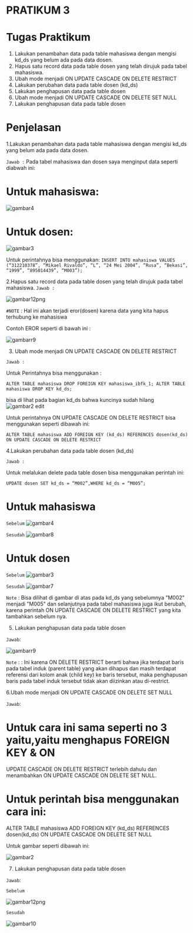 # PRATIKUM 3

# Tugas Praktikum

1. Lakukan penambahan data pada table mahasiswa dengan mengisi kd_ds yang
belum ada pada data dosen.
2. Hapus satu record data pada table dosen yang telah dirujuk pada tabel
mahasiswa.
3. Ubah mode menjadi ON UPDATE CASCADE ON DELETE RESTRICT
4. Lakukan perubahan data pada table dosen (kd_ds)
5. Lakukan penghapusan data pada table dosen
6. Ubah mode menjadi ON UPDATE CASCADE ON DELETE SET NULL
7. Lakukan penghapusan data pada table dosen

# Penjelasan

1.Lakukan penambahan data pada table mahasiswa dengan mengisi kd_ds yang
belum ada pada data dosen.

`Jawab :`
Pada tabel mahasiswa dan dosen saya menginput data seperti diabwah ini:
# Untuk mahasiswa:

![gambar4](https://github.com/MikaelRivaldo/pratikum3/assets/115770247/57f11a1e-5a33-4a63-8454-9c7e26256160)

# Untuk dosen:

![gambar3](https://github.com/MikaelRivaldo/pratikum3/assets/115770247/6b662de0-066e-4477-8da4-58cc38446aa6)

Untuk perintahnya bisa menggunakan:
` INSERT INTO mahasiswa
VALUES (“312210378”, “Mikael Rivaldo”, “L”, “24 Mei 2004”, “Rusa”, “Bekasi”, 
“1999”, “895014439”, “M003”); `

2.Hapus satu record data pada table dosen yang telah dirujuk pada tabel
mahasiswa.
`Jawab :`

![gambar12png](https://github.com/MikaelRivaldo/pratikum3/assets/115770247/d9dee21c-85d3-43e1-a8f8-f5be07769eab)

`#NOTE` : Hal ini akan terjadi eror(dosen) karena data yang kita hapus terhubung ke mahasiswa

Contoh EROR seperti di bawah ini :

![gambarr9](https://github.com/MikaelRivaldo/pratikum3/assets/115770247/60b7ec41-b3a7-4048-8e9d-40f3133b022b)

3. Ubah mode menjadi ON UPDATE CASCADE ON DELETE RESTRICT

`Jawab :`

Untuk Perintahnya bisa menggunakan  :

`ALTER TABLE mahasiswa
DROP FOREIGN KEY mahasiswa_ibfk_1;
ALTER TABLE mahasiswa
DROP KEY kd_ds;`

bisa di lihat pada bagian kd_ds bahwa kuncinya sudah hilang
![gambar2 edit](https://github.com/MikaelRivaldo/pratikum3/assets/115770247/f4697387-1027-4b3c-92cb-087c149d3b91)

Untuk perintahnya ON UPDATE CASCADE ON DELETE RESTRICT bisa menggunakan seperti dibawah ini:

`ALTER TABLE mahasiswa
ADD FOREIGN KEY (kd_ds)
REFERENCES dosen(kd_ds)
ON UPDATE CASCADE ON DELETE RESTRICT`

4.Lakukan perubahan data pada table dosen (kd_ds)

`Jawab :`

Untuk melalukan delete pada table dosen bisa menggunakan perintah ini:

`UPDATE dosen
SET kd_ds = “M002”,WHERE kd_ds = “M005”;`

# Untuk mahasiswa
`Sebelum`
![gambar4](https://github.com/MikaelRivaldo/pratikum3/assets/115770247/d32acbd2-136e-4855-98de-cdf19baaa544)

`Sesudah`
![gambar8](https://github.com/MikaelRivaldo/pratikum3/assets/115770247/160de98b-8dbe-4281-a30f-200dce7d7a67)



# Untuk dosen

`Sebelum`
![gambar3](https://github.com/MikaelRivaldo/pratikum3/assets/115770247/b3d9ffe5-ddd2-4010-af00-5c0a586873e5)

`Sesudah`
![gambar7](https://github.com/MikaelRivaldo/pratikum3/assets/115770247/3f678ee4-89c2-4b8c-97b3-be449f69718d)

`Note` : Bisa dilihat di gambar di atas pada kd_ds yang sebelumnya "M002" menjadi "M005" dan selanjutnya pada tabel mahasiswa juga ikut berubah, karena perintah ON 
UPDATE CASCADE ON DELETE RESTRICT yang kita tambahkan sebelum nya.


5. Lakukan penghapusan data pada table dosen

`Jawab`:

![gambarr9](https://github.com/MikaelRivaldo/pratikum3/assets/115770247/7197074d-71f2-4f9e-b721-1197f7626524)


`Note` : : Ini karena ON DELETE RESTRICT berarti bahwa jika terdapat baris pada 
tabel induk (parent table) yang akan dihapus dan masih terdapat referensi dari kolom 
anak (child key) ke baris tersebut, maka penghapusan baris pada tabel induk tersebut 
tidak akan diizinkan atau di-restrict.

6.Ubah mode menjadi ON UPDATE CASCADE ON DELETE SET NULL

`Jawab`:

# Untuk cara ini sama seperti no 3 yaitu,yaitu menghapus FOREIGN KEY & ON
UPDATE CASCADE ON DELETE RESTRICT terlebih dahulu dan menambahkan 
ON UPDATE CASCADE ON DELETE SET NULL.

# Untuk perintah bisa menggunakan cara ini:

ALTER TABLE mahasiswa
ADD FOREIGN KEY (kd_ds)
REFERENCES dosen(kd_ds)
ON UPDATE CASCADE ON DELETE SET NULL

Untuk gambar seperti dibawah ini:

![gambar2](https://github.com/MikaelRivaldo/pratikum3/assets/115770247/6e586475-1190-4e41-9440-e116b187e3bb)

7. Lakukan penghapusan data pada table dosen

`Jawab`:

`Sebelum`

![gambar12png](https://github.com/MikaelRivaldo/pratikum3/assets/115770247/f2f547d2-3d38-4a17-b32e-b4d60fa9d23d)


`Sesudah`

![gambar10](https://github.com/MikaelRivaldo/pratikum3/assets/115770247/a888f2a2-4857-45ae-804c-6232c0611772)
















